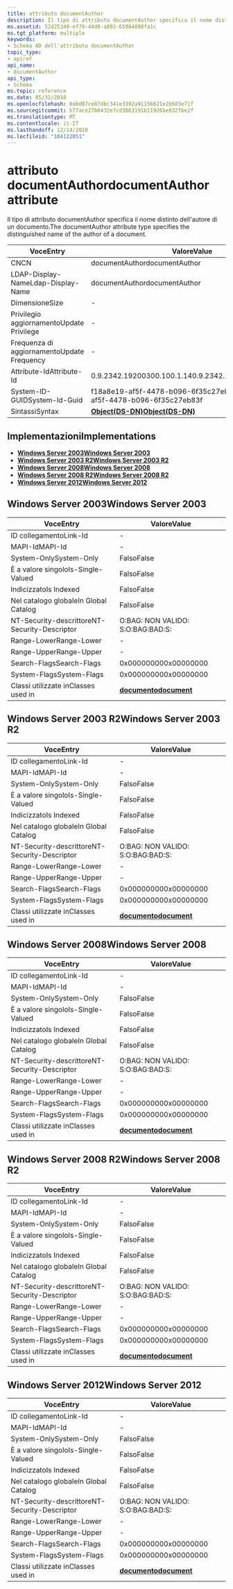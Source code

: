 ```yaml
---
title: attributo documentAuthor
description: Il tipo di attributo documentAuthor specifica il nome distinto dell'autore di un documento.
ms.assetid: 52d25349-ef79-44d0-a892-65984898fa1c
ms.tgt_platform: multiple
keywords:
- Schema AD dell'attributo documentAuthor
topic_type:
- apiref
api_name:
- documentAuthor
api_type:
- Schema
ms.topic: reference
ms.date: 05/31/2018
ms.openlocfilehash: 0abd07ce87dbc341e3392a91156021e2b603e71f
ms.sourcegitcommit: b77ace27b0432e7cd3863191b11926be032fbe2f
ms.translationtype: MT
ms.contentlocale: it-IT
ms.lasthandoff: 12/14/2020
ms.locfileid: "104122051"
---
```

# <a name="documentauthor-attribute"></a><span data-ttu-id="d1f53-104">attributo documentAuthor</span><span class="sxs-lookup"><span data-stu-id="d1f53-104">documentAuthor attribute</span></span>

<span data-ttu-id="d1f53-105">Il tipo di attributo documentAuthor specifica il nome distinto dell'autore di un documento.</span><span class="sxs-lookup"><span data-stu-id="d1f53-105">The documentAuthor attribute type specifies the distinguished name of the author of a document.</span></span>



| <span data-ttu-id="d1f53-106">Voce</span><span class="sxs-lookup"><span data-stu-id="d1f53-106">Entry</span></span> | <span data-ttu-id="d1f53-107">Valore</span><span class="sxs-lookup"><span data-stu-id="d1f53-107">Value</span></span> |
|-------------------|-----------------------------------------|
| <span data-ttu-id="d1f53-108">CN</span><span class="sxs-lookup"><span data-stu-id="d1f53-108">CN</span></span>                | <span data-ttu-id="d1f53-109">documentAuthor</span><span class="sxs-lookup"><span data-stu-id="d1f53-109">documentAuthor</span></span>                          |
| <span data-ttu-id="d1f53-110">LDAP-Display-Name</span><span class="sxs-lookup"><span data-stu-id="d1f53-110">Ldap-Display-Name</span></span> | <span data-ttu-id="d1f53-111">documentAuthor</span><span class="sxs-lookup"><span data-stu-id="d1f53-111">documentAuthor</span></span>                          |
| <span data-ttu-id="d1f53-112">Dimensione</span><span class="sxs-lookup"><span data-stu-id="d1f53-112">Size</span></span>              | \-                                      |
| <span data-ttu-id="d1f53-113">Privilegio aggiornamento</span><span class="sxs-lookup"><span data-stu-id="d1f53-113">Update Privilege</span></span>  | \-                                      |
| <span data-ttu-id="d1f53-114">Frequenza di aggiornamento</span><span class="sxs-lookup"><span data-stu-id="d1f53-114">Update Frequency</span></span>  | \-                                      |
| <span data-ttu-id="d1f53-115">Attribute-Id</span><span class="sxs-lookup"><span data-stu-id="d1f53-115">Attribute-Id</span></span>      | <span data-ttu-id="d1f53-116">0.9.2342.19200300.100.1.14</span><span class="sxs-lookup"><span data-stu-id="d1f53-116">0.9.2342.19200300.100.1.14</span></span>              |
| <span data-ttu-id="d1f53-117">System-ID-GUID</span><span class="sxs-lookup"><span data-stu-id="d1f53-117">System-Id-Guid</span></span>    | <span data-ttu-id="d1f53-118">f18a8e19-af5f-4478-b096-6f35c27eb83f</span><span class="sxs-lookup"><span data-stu-id="d1f53-118">f18a8e19-af5f-4478-b096-6f35c27eb83f</span></span>    |
| <span data-ttu-id="d1f53-119">Sintassi</span><span class="sxs-lookup"><span data-stu-id="d1f53-119">Syntax</span></span>            | [<span data-ttu-id="d1f53-120">**Object(DS-DN)**</span><span class="sxs-lookup"><span data-stu-id="d1f53-120">**Object(DS-DN)**</span></span>](s-object-ds-dn.md) |



## <a name="implementations"></a><span data-ttu-id="d1f53-121">Implementazioni</span><span class="sxs-lookup"><span data-stu-id="d1f53-121">Implementations</span></span>

-   [<span data-ttu-id="d1f53-122">**Windows Server 2003**</span><span class="sxs-lookup"><span data-stu-id="d1f53-122">**Windows Server 2003**</span></span>](#windows-server-2003)
-   [<span data-ttu-id="d1f53-123">**Windows Server 2003 R2**</span><span class="sxs-lookup"><span data-stu-id="d1f53-123">**Windows Server 2003 R2**</span></span>](#windows-server-2003-r2)
-   [<span data-ttu-id="d1f53-124">**Windows Server 2008**</span><span class="sxs-lookup"><span data-stu-id="d1f53-124">**Windows Server 2008**</span></span>](#windows-server-2008)
-   [<span data-ttu-id="d1f53-125">**Windows Server 2008 R2**</span><span class="sxs-lookup"><span data-stu-id="d1f53-125">**Windows Server 2008 R2**</span></span>](#windows-server-2008-r2)
-   [<span data-ttu-id="d1f53-126">**Windows Server 2012**</span><span class="sxs-lookup"><span data-stu-id="d1f53-126">**Windows Server 2012**</span></span>](#windows-server-2012)

## <a name="windows-server-2003"></a><span data-ttu-id="d1f53-127">Windows Server 2003</span><span class="sxs-lookup"><span data-stu-id="d1f53-127">Windows Server 2003</span></span>



| <span data-ttu-id="d1f53-128">Voce</span><span class="sxs-lookup"><span data-stu-id="d1f53-128">Entry</span></span> | <span data-ttu-id="d1f53-129">Valore</span><span class="sxs-lookup"><span data-stu-id="d1f53-129">Value</span></span> |
|------------------------|-------------------------------------------|
| <span data-ttu-id="d1f53-130">ID collegamento</span><span class="sxs-lookup"><span data-stu-id="d1f53-130">Link-Id</span></span>                | \-                                        |
| <span data-ttu-id="d1f53-131">MAPI-Id</span><span class="sxs-lookup"><span data-stu-id="d1f53-131">MAPI-Id</span></span>                | \-                                        |
| <span data-ttu-id="d1f53-132">System-Only</span><span class="sxs-lookup"><span data-stu-id="d1f53-132">System-Only</span></span>            | <span data-ttu-id="d1f53-133">Falso</span><span class="sxs-lookup"><span data-stu-id="d1f53-133">False</span></span>                                     |
| <span data-ttu-id="d1f53-134">È a valore singolo</span><span class="sxs-lookup"><span data-stu-id="d1f53-134">Is-Single-Valued</span></span>       | <span data-ttu-id="d1f53-135">Falso</span><span class="sxs-lookup"><span data-stu-id="d1f53-135">False</span></span>                                     |
| <span data-ttu-id="d1f53-136">Indicizzato</span><span class="sxs-lookup"><span data-stu-id="d1f53-136">Is Indexed</span></span>             | <span data-ttu-id="d1f53-137">Falso</span><span class="sxs-lookup"><span data-stu-id="d1f53-137">False</span></span>                                     |
| <span data-ttu-id="d1f53-138">Nel catalogo globale</span><span class="sxs-lookup"><span data-stu-id="d1f53-138">In Global Catalog</span></span>      | <span data-ttu-id="d1f53-139">Falso</span><span class="sxs-lookup"><span data-stu-id="d1f53-139">False</span></span>                                     |
| <span data-ttu-id="d1f53-140">NT-Security-descrittore</span><span class="sxs-lookup"><span data-stu-id="d1f53-140">NT-Security-Descriptor</span></span> | <span data-ttu-id="d1f53-141">O:BAG: NON VALIDO: S:</span><span class="sxs-lookup"><span data-stu-id="d1f53-141">O:BAG:BAD:S:</span></span>                              |
| <span data-ttu-id="d1f53-142">Range-Lower</span><span class="sxs-lookup"><span data-stu-id="d1f53-142">Range-Lower</span></span>            | \-                                        |
| <span data-ttu-id="d1f53-143">Range-Upper</span><span class="sxs-lookup"><span data-stu-id="d1f53-143">Range-Upper</span></span>            | \-                                        |
| <span data-ttu-id="d1f53-144">Search-Flags</span><span class="sxs-lookup"><span data-stu-id="d1f53-144">Search-Flags</span></span>           | <span data-ttu-id="d1f53-145">0x00000000</span><span class="sxs-lookup"><span data-stu-id="d1f53-145">0x00000000</span></span>                                |
| <span data-ttu-id="d1f53-146">System-Flags</span><span class="sxs-lookup"><span data-stu-id="d1f53-146">System-Flags</span></span>           | <span data-ttu-id="d1f53-147">0x00000000</span><span class="sxs-lookup"><span data-stu-id="d1f53-147">0x00000000</span></span>                                |
| <span data-ttu-id="d1f53-148">Classi utilizzate in</span><span class="sxs-lookup"><span data-stu-id="d1f53-148">Classes used in</span></span>        | [<span data-ttu-id="d1f53-149">**documento**</span><span class="sxs-lookup"><span data-stu-id="d1f53-149">**document**</span></span>](c-document.md)<br/> |



## <a name="windows-server-2003-r2"></a><span data-ttu-id="d1f53-150">Windows Server 2003 R2</span><span class="sxs-lookup"><span data-stu-id="d1f53-150">Windows Server 2003 R2</span></span>



| <span data-ttu-id="d1f53-151">Voce</span><span class="sxs-lookup"><span data-stu-id="d1f53-151">Entry</span></span> | <span data-ttu-id="d1f53-152">Valore</span><span class="sxs-lookup"><span data-stu-id="d1f53-152">Value</span></span> |
|------------------------|-------------------------------------------|
| <span data-ttu-id="d1f53-153">ID collegamento</span><span class="sxs-lookup"><span data-stu-id="d1f53-153">Link-Id</span></span>                | \-                                        |
| <span data-ttu-id="d1f53-154">MAPI-Id</span><span class="sxs-lookup"><span data-stu-id="d1f53-154">MAPI-Id</span></span>                | \-                                        |
| <span data-ttu-id="d1f53-155">System-Only</span><span class="sxs-lookup"><span data-stu-id="d1f53-155">System-Only</span></span>            | <span data-ttu-id="d1f53-156">Falso</span><span class="sxs-lookup"><span data-stu-id="d1f53-156">False</span></span>                                     |
| <span data-ttu-id="d1f53-157">È a valore singolo</span><span class="sxs-lookup"><span data-stu-id="d1f53-157">Is-Single-Valued</span></span>       | <span data-ttu-id="d1f53-158">Falso</span><span class="sxs-lookup"><span data-stu-id="d1f53-158">False</span></span>                                     |
| <span data-ttu-id="d1f53-159">Indicizzato</span><span class="sxs-lookup"><span data-stu-id="d1f53-159">Is Indexed</span></span>             | <span data-ttu-id="d1f53-160">Falso</span><span class="sxs-lookup"><span data-stu-id="d1f53-160">False</span></span>                                     |
| <span data-ttu-id="d1f53-161">Nel catalogo globale</span><span class="sxs-lookup"><span data-stu-id="d1f53-161">In Global Catalog</span></span>      | <span data-ttu-id="d1f53-162">Falso</span><span class="sxs-lookup"><span data-stu-id="d1f53-162">False</span></span>                                     |
| <span data-ttu-id="d1f53-163">NT-Security-descrittore</span><span class="sxs-lookup"><span data-stu-id="d1f53-163">NT-Security-Descriptor</span></span> | <span data-ttu-id="d1f53-164">O:BAG: NON VALIDO: S:</span><span class="sxs-lookup"><span data-stu-id="d1f53-164">O:BAG:BAD:S:</span></span>                              |
| <span data-ttu-id="d1f53-165">Range-Lower</span><span class="sxs-lookup"><span data-stu-id="d1f53-165">Range-Lower</span></span>            | \-                                        |
| <span data-ttu-id="d1f53-166">Range-Upper</span><span class="sxs-lookup"><span data-stu-id="d1f53-166">Range-Upper</span></span>            | \-                                        |
| <span data-ttu-id="d1f53-167">Search-Flags</span><span class="sxs-lookup"><span data-stu-id="d1f53-167">Search-Flags</span></span>           | <span data-ttu-id="d1f53-168">0x00000000</span><span class="sxs-lookup"><span data-stu-id="d1f53-168">0x00000000</span></span>                                |
| <span data-ttu-id="d1f53-169">System-Flags</span><span class="sxs-lookup"><span data-stu-id="d1f53-169">System-Flags</span></span>           | <span data-ttu-id="d1f53-170">0x00000000</span><span class="sxs-lookup"><span data-stu-id="d1f53-170">0x00000000</span></span>                                |
| <span data-ttu-id="d1f53-171">Classi utilizzate in</span><span class="sxs-lookup"><span data-stu-id="d1f53-171">Classes used in</span></span>        | [<span data-ttu-id="d1f53-172">**documento**</span><span class="sxs-lookup"><span data-stu-id="d1f53-172">**document**</span></span>](c-document.md)<br/> |



## <a name="windows-server-2008"></a><span data-ttu-id="d1f53-173">Windows Server 2008</span><span class="sxs-lookup"><span data-stu-id="d1f53-173">Windows Server 2008</span></span>



| <span data-ttu-id="d1f53-174">Voce</span><span class="sxs-lookup"><span data-stu-id="d1f53-174">Entry</span></span> | <span data-ttu-id="d1f53-175">Valore</span><span class="sxs-lookup"><span data-stu-id="d1f53-175">Value</span></span> |
|------------------------|-------------------------------------------|
| <span data-ttu-id="d1f53-176">ID collegamento</span><span class="sxs-lookup"><span data-stu-id="d1f53-176">Link-Id</span></span>                | \-                                        |
| <span data-ttu-id="d1f53-177">MAPI-Id</span><span class="sxs-lookup"><span data-stu-id="d1f53-177">MAPI-Id</span></span>                | \-                                        |
| <span data-ttu-id="d1f53-178">System-Only</span><span class="sxs-lookup"><span data-stu-id="d1f53-178">System-Only</span></span>            | <span data-ttu-id="d1f53-179">Falso</span><span class="sxs-lookup"><span data-stu-id="d1f53-179">False</span></span>                                     |
| <span data-ttu-id="d1f53-180">È a valore singolo</span><span class="sxs-lookup"><span data-stu-id="d1f53-180">Is-Single-Valued</span></span>       | <span data-ttu-id="d1f53-181">Falso</span><span class="sxs-lookup"><span data-stu-id="d1f53-181">False</span></span>                                     |
| <span data-ttu-id="d1f53-182">Indicizzato</span><span class="sxs-lookup"><span data-stu-id="d1f53-182">Is Indexed</span></span>             | <span data-ttu-id="d1f53-183">Falso</span><span class="sxs-lookup"><span data-stu-id="d1f53-183">False</span></span>                                     |
| <span data-ttu-id="d1f53-184">Nel catalogo globale</span><span class="sxs-lookup"><span data-stu-id="d1f53-184">In Global Catalog</span></span>      | <span data-ttu-id="d1f53-185">Falso</span><span class="sxs-lookup"><span data-stu-id="d1f53-185">False</span></span>                                     |
| <span data-ttu-id="d1f53-186">NT-Security-descrittore</span><span class="sxs-lookup"><span data-stu-id="d1f53-186">NT-Security-Descriptor</span></span> | <span data-ttu-id="d1f53-187">O:BAG: NON VALIDO: S:</span><span class="sxs-lookup"><span data-stu-id="d1f53-187">O:BAG:BAD:S:</span></span>                              |
| <span data-ttu-id="d1f53-188">Range-Lower</span><span class="sxs-lookup"><span data-stu-id="d1f53-188">Range-Lower</span></span>            | \-                                        |
| <span data-ttu-id="d1f53-189">Range-Upper</span><span class="sxs-lookup"><span data-stu-id="d1f53-189">Range-Upper</span></span>            | \-                                        |
| <span data-ttu-id="d1f53-190">Search-Flags</span><span class="sxs-lookup"><span data-stu-id="d1f53-190">Search-Flags</span></span>           | <span data-ttu-id="d1f53-191">0x00000000</span><span class="sxs-lookup"><span data-stu-id="d1f53-191">0x00000000</span></span>                                |
| <span data-ttu-id="d1f53-192">System-Flags</span><span class="sxs-lookup"><span data-stu-id="d1f53-192">System-Flags</span></span>           | <span data-ttu-id="d1f53-193">0x00000000</span><span class="sxs-lookup"><span data-stu-id="d1f53-193">0x00000000</span></span>                                |
| <span data-ttu-id="d1f53-194">Classi utilizzate in</span><span class="sxs-lookup"><span data-stu-id="d1f53-194">Classes used in</span></span>        | [<span data-ttu-id="d1f53-195">**documento**</span><span class="sxs-lookup"><span data-stu-id="d1f53-195">**document**</span></span>](c-document.md)<br/> |



## <a name="windows-server-2008-r2"></a><span data-ttu-id="d1f53-196">Windows Server 2008 R2</span><span class="sxs-lookup"><span data-stu-id="d1f53-196">Windows Server 2008 R2</span></span>



| <span data-ttu-id="d1f53-197">Voce</span><span class="sxs-lookup"><span data-stu-id="d1f53-197">Entry</span></span> | <span data-ttu-id="d1f53-198">Valore</span><span class="sxs-lookup"><span data-stu-id="d1f53-198">Value</span></span> |
|------------------------|-------------------------------------------|
| <span data-ttu-id="d1f53-199">ID collegamento</span><span class="sxs-lookup"><span data-stu-id="d1f53-199">Link-Id</span></span>                | \-                                        |
| <span data-ttu-id="d1f53-200">MAPI-Id</span><span class="sxs-lookup"><span data-stu-id="d1f53-200">MAPI-Id</span></span>                | \-                                        |
| <span data-ttu-id="d1f53-201">System-Only</span><span class="sxs-lookup"><span data-stu-id="d1f53-201">System-Only</span></span>            | <span data-ttu-id="d1f53-202">Falso</span><span class="sxs-lookup"><span data-stu-id="d1f53-202">False</span></span>                                     |
| <span data-ttu-id="d1f53-203">È a valore singolo</span><span class="sxs-lookup"><span data-stu-id="d1f53-203">Is-Single-Valued</span></span>       | <span data-ttu-id="d1f53-204">Falso</span><span class="sxs-lookup"><span data-stu-id="d1f53-204">False</span></span>                                     |
| <span data-ttu-id="d1f53-205">Indicizzato</span><span class="sxs-lookup"><span data-stu-id="d1f53-205">Is Indexed</span></span>             | <span data-ttu-id="d1f53-206">Falso</span><span class="sxs-lookup"><span data-stu-id="d1f53-206">False</span></span>                                     |
| <span data-ttu-id="d1f53-207">Nel catalogo globale</span><span class="sxs-lookup"><span data-stu-id="d1f53-207">In Global Catalog</span></span>      | <span data-ttu-id="d1f53-208">Falso</span><span class="sxs-lookup"><span data-stu-id="d1f53-208">False</span></span>                                     |
| <span data-ttu-id="d1f53-209">NT-Security-descrittore</span><span class="sxs-lookup"><span data-stu-id="d1f53-209">NT-Security-Descriptor</span></span> | <span data-ttu-id="d1f53-210">O:BAG: NON VALIDO: S:</span><span class="sxs-lookup"><span data-stu-id="d1f53-210">O:BAG:BAD:S:</span></span>                              |
| <span data-ttu-id="d1f53-211">Range-Lower</span><span class="sxs-lookup"><span data-stu-id="d1f53-211">Range-Lower</span></span>            | \-                                        |
| <span data-ttu-id="d1f53-212">Range-Upper</span><span class="sxs-lookup"><span data-stu-id="d1f53-212">Range-Upper</span></span>            | \-                                        |
| <span data-ttu-id="d1f53-213">Search-Flags</span><span class="sxs-lookup"><span data-stu-id="d1f53-213">Search-Flags</span></span>           | <span data-ttu-id="d1f53-214">0x00000000</span><span class="sxs-lookup"><span data-stu-id="d1f53-214">0x00000000</span></span>                                |
| <span data-ttu-id="d1f53-215">System-Flags</span><span class="sxs-lookup"><span data-stu-id="d1f53-215">System-Flags</span></span>           | <span data-ttu-id="d1f53-216">0x00000000</span><span class="sxs-lookup"><span data-stu-id="d1f53-216">0x00000000</span></span>                                |
| <span data-ttu-id="d1f53-217">Classi utilizzate in</span><span class="sxs-lookup"><span data-stu-id="d1f53-217">Classes used in</span></span>        | [<span data-ttu-id="d1f53-218">**documento**</span><span class="sxs-lookup"><span data-stu-id="d1f53-218">**document**</span></span>](c-document.md)<br/> |



## <a name="windows-server-2012"></a><span data-ttu-id="d1f53-219">Windows Server 2012</span><span class="sxs-lookup"><span data-stu-id="d1f53-219">Windows Server 2012</span></span>



| <span data-ttu-id="d1f53-220">Voce</span><span class="sxs-lookup"><span data-stu-id="d1f53-220">Entry</span></span> | <span data-ttu-id="d1f53-221">Valore</span><span class="sxs-lookup"><span data-stu-id="d1f53-221">Value</span></span> |
|------------------------|-------------------------------------------|
| <span data-ttu-id="d1f53-222">ID collegamento</span><span class="sxs-lookup"><span data-stu-id="d1f53-222">Link-Id</span></span>                | \-                                        |
| <span data-ttu-id="d1f53-223">MAPI-Id</span><span class="sxs-lookup"><span data-stu-id="d1f53-223">MAPI-Id</span></span>                | \-                                        |
| <span data-ttu-id="d1f53-224">System-Only</span><span class="sxs-lookup"><span data-stu-id="d1f53-224">System-Only</span></span>            | <span data-ttu-id="d1f53-225">Falso</span><span class="sxs-lookup"><span data-stu-id="d1f53-225">False</span></span>                                     |
| <span data-ttu-id="d1f53-226">È a valore singolo</span><span class="sxs-lookup"><span data-stu-id="d1f53-226">Is-Single-Valued</span></span>       | <span data-ttu-id="d1f53-227">Falso</span><span class="sxs-lookup"><span data-stu-id="d1f53-227">False</span></span>                                     |
| <span data-ttu-id="d1f53-228">Indicizzato</span><span class="sxs-lookup"><span data-stu-id="d1f53-228">Is Indexed</span></span>             | <span data-ttu-id="d1f53-229">Falso</span><span class="sxs-lookup"><span data-stu-id="d1f53-229">False</span></span>                                     |
| <span data-ttu-id="d1f53-230">Nel catalogo globale</span><span class="sxs-lookup"><span data-stu-id="d1f53-230">In Global Catalog</span></span>      | <span data-ttu-id="d1f53-231">Falso</span><span class="sxs-lookup"><span data-stu-id="d1f53-231">False</span></span>                                     |
| <span data-ttu-id="d1f53-232">NT-Security-descrittore</span><span class="sxs-lookup"><span data-stu-id="d1f53-232">NT-Security-Descriptor</span></span> | <span data-ttu-id="d1f53-233">O:BAG: NON VALIDO: S:</span><span class="sxs-lookup"><span data-stu-id="d1f53-233">O:BAG:BAD:S:</span></span>                              |
| <span data-ttu-id="d1f53-234">Range-Lower</span><span class="sxs-lookup"><span data-stu-id="d1f53-234">Range-Lower</span></span>            | \-                                        |
| <span data-ttu-id="d1f53-235">Range-Upper</span><span class="sxs-lookup"><span data-stu-id="d1f53-235">Range-Upper</span></span>            | \-                                        |
| <span data-ttu-id="d1f53-236">Search-Flags</span><span class="sxs-lookup"><span data-stu-id="d1f53-236">Search-Flags</span></span>           | <span data-ttu-id="d1f53-237">0x00000000</span><span class="sxs-lookup"><span data-stu-id="d1f53-237">0x00000000</span></span>                                |
| <span data-ttu-id="d1f53-238">System-Flags</span><span class="sxs-lookup"><span data-stu-id="d1f53-238">System-Flags</span></span>           | <span data-ttu-id="d1f53-239">0x00000000</span><span class="sxs-lookup"><span data-stu-id="d1f53-239">0x00000000</span></span>                                |
| <span data-ttu-id="d1f53-240">Classi utilizzate in</span><span class="sxs-lookup"><span data-stu-id="d1f53-240">Classes used in</span></span>        | [<span data-ttu-id="d1f53-241">**documento**</span><span class="sxs-lookup"><span data-stu-id="d1f53-241">**document**</span></span>](c-document.md)<br/> |



 

 





